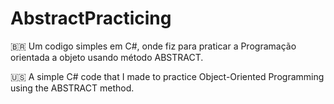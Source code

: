 # AbstractPracticing
🇧🇷 Um codigo simples em C#, onde fiz para praticar a Programação orientada a objeto usando método ABSTRACT.

🇺🇸 A simple C# code that I made to practice Object-Oriented Programming using the ABSTRACT method.
